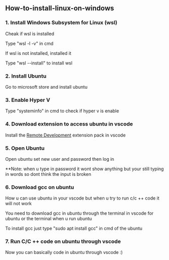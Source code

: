 ## How-to-install-linux-on-windows

### 1. Install Windows Subsystem for Linux (wsl)
<p>Cheak if wsl is installed</p>
<p>Type "wsl -l -v" in cmd</p>
<p>If wsl is not installed, installed it</p>
<p>Type "wsl --install" to install wsl</p>

### 2. Install Ubuntu
<p>Go to microsoft store and install ubuntu</p>

### 3. Enable Hyper V
<p>Type "systeminfo" in cmd to check if hyper v is enable</p>

### 4. Download extension to access ubuntu in vscode
<p>Install the <a href="https://marketplace.visualstudio.com/items?itemName=ms-vscode-remote.vscode-remote-extensionpack" target="_blank" rel="noopener noreferrer">Remote Development</a> extension pack in vscode</p>

### 5. Open Ubuntu
<p>Open ubuntu set new user and password then log in</p>
<p>**Note: when u type in password it wont show anything but your still typing in words so dont think the input is broken</p>

### 6. Download gcc on ubuntu
<p>How u can use ubuntu in your vscode but when u try to run c/c ++ code it will not work</p>
<p>You need to download gcc in ubuntu through the terminal in vscode for ubuntu or the terminal when u run ubuntu</p>
<p>To install gcc just type "sudo apt install gcc" in cmd of the ubuntu</p>

### 7. Run C/C ++ code on ubuntu through vscode
<p>Now you can basically code in ubuntu through vscode :)</p>
